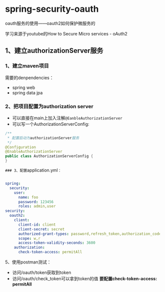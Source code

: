 # spring-security-oauth
oauth服务的使用——oauth2如何保护微服务的

学习来源于youtube的How to Secure Micro services - oAuth2 

## 1、建立authorizationServer服务

### 1、建立maven项目

需要的denpendencies：

- spring web
- spring data jpa

### 2、把项目配置为authorization server

- 可以直接在main上加入注解`@EanbleAuthorizationServer`
- 可以写一个AuthorizationServerConfig:

```java
/**
 * 配置启动为authorizationServer服务
 */
@Configuration
@EnableAuthorizationServer
public class AuthorizationServerConfig {
}
```

`### 3、配置`application.yml`：
`
```yml

spring:
  security:
    user:
      name: foo
      password: 123456
      roles: admin,user
security:
  oauth2:
    client:
      client-id: client
      client-secret: secret
      authorized-grant-types: password,refresh_token,authorization_code,client_credentails
      scope: w,r
      access-token-validity-seconds: 3600
    authorization:
      check-token-access: permitAll

```


5、使用postman测试：

- 访问/oauth/token获取到token
- 访问/oauth/check_token可以拿到token的值
**要配置check-token-access: permitAll**